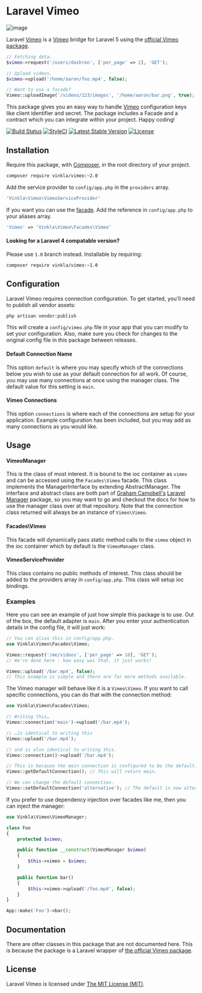 Laravel Vimeo
=============
![image](https://raw.githubusercontent.com/vinkla/vinkla.github.io/master/images/laravel-vimeo.png)

Laravel [Vimeo](https://vimeo.com/) is a [Vimeo](https://vimeo.com/) bridge for Laravel 5 using the [official Vimeo package](https://github.com/vimeo/vimeo.php).

```php
// Fetching data.
$vimeo->request('/users/dashron', ['per_page' => 2], 'GET');

// Upload videos.
$vimeo->upload('/home/aaron/foo.mp4', false);

// Want to use a facade?
Vimeo::uploadImage('/videos/123/images', '/home/aaron/bar.png', true);
```
This package gives you an easy way to handle [Vimeo](https://developer.vimeo.com/apps) configuration keys like client identifier and secret. The package includes a Facade and a contract which you can integrate within your project. Happy coding!

[![Build Status](https://img.shields.io/travis/vinkla/vimeo/master.svg?style=flat)](https://travis-ci.org/vinkla/vimeo)
[![StyleCI](https://styleci.io/repos/25986926/shield?style=flat)](https://styleci.io/repos/25986926)
[![Latest Stable Version](http://img.shields.io/packagist/v/vinkla/vimeo.svg?style=flat)](https://packagist.org/packages/vinkla/vimeo)
[![License](https://img.shields.io/packagist/l/vinkla/vimeo.svg?style=flat)](https://packagist.org/packages/vinkla/vimeo)

## Installation
Require this package, with [Composer](https://getcomposer.org/), in the root directory of your project.

```bash
composer require vinkla/vimeo:~2.0
```

Add the service provider to ```config/app.php``` in the `providers` array.

```php
'Vinkla\Vimeo\VimeoServiceProvider'
```

If you want you can use the [facade](http://laravel.com/docs/facades). Add the reference in ```config/app.php``` to your aliases array.

```php
'Vimeo' => 'Vinkla\Vimeo\Facades\Vimeo'
```

#### Looking for a Laravel 4 compatable version?

Please use `1.0` branch instead. Installable by requiring:

```bash
composer require vinkla/vimeo:~1.0
```

## Configuration

Laravel Vimeo requires connection configuration. To get started, you'll need to publish all vendor assets:

```bash
php artisan vendor:publish
```

This will create a `config/vimeo.php` file in your app that you can modify to set your configuration. Also, make sure you check for changes to the original config file in this package between releases.

#### Default Connection Name

This option `default` is where you may specify which of the connections below you wish to use as your default connection for all work. Of course, you may use many connections at once using the manager class. The default value for this setting is `main`.

#### Vimeo Connections

This option `connections` is where each of the connections are setup for your application. Example configuration has been included, but you may add as many connections as you would like.

## Usage

#### VimeoManager

This is the class of most interest. It is bound to the ioc container as `vimeo` and can be accessed using the `Facades\Vimeo` facade. This class implements the ManagerInterface by extending AbstractManager. The interface and abstract class are both part of [Graham Campbell's](https://github.com/GrahamCampbell) [Laravel Manager](https://github.com/GrahamCampbell/Laravel-Manager) package, so you may want to go and checkout the docs for how to use the manager class over at that repository. Note that the connection class returned will always be an instance of `Vimeo\Vimeo`.

#### Facades\Vimeo

This facade will dynamically pass static method calls to the `vimeo` object in the ioc container which by default is the `VimeoManager` class.

#### VimeoServiceProvider

This class contains no public methods of interest. This class should be added to the providers array in `config/app.php`. This class will setup ioc bindings.

### Examples
Here you can see an example of just how simple this package is to use. Out of the box, the default adapter is `main`. After you enter your authentication details in the config file, it will just work:

```php
// You can alias this in config/app.php.
use Vinkla\Vimeo\Facades\Vimeo;

Vimeo::request('/me/videos', ['per_page' => 10], 'GET');
// We're done here - how easy was that, it just works!

Vimeo::upload('/bar.mp4', false);
// This example is simple and there are far more methods available.
```

The Vimeo manager will behave like it is a `Vimeo\Vimeo`. If you want to call specific connections, you can do that with the connection method:

```php
use Vinkla\Vimeo\Facades\Vimeo;

// Writing this…
Vimeo::connection('main')->upload('/bar.mp4');

// …is identical to writing this
Vimeo::upload('/bar.mp4');

// and is also identical to writing this.
Vimeo::connection()->upload('/bar.mp4');

// This is because the main connection is configured to be the default.
Vimeo::getDefaultConnection(); // This will return main.

// We can change the default connection.
Vimeo::setDefaultConnection('alternative'); // The default is now alternative.
```

If you prefer to use dependency injection over facades like me, then you can inject the manager:

```php
use Vinkla\Vimeo\VimeoManager;

class Foo
{
	protected $vimeo;

	public function __construct(VimeoManager $vimeo)
	{
		$this->vimeo = $vimeo;
	}

	public function bar()
	{
		$this->vimeo->upload('/foo.mp4', false);
	}
}

App::make('Foo')->bar();
```

## Documentation
There are other classes in this package that are not documented here. This is because the package is a Laravel wrapper of [the official Vimeo package](https://github.com/vimeo/vimeo.php).

## License

Laravel Vimeo is licensed under [The MIT License (MIT)](LICENSE).
